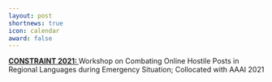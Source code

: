 ```yaml
---
layout: post
shortnews: true
icon: calendar
award: false
---
```


<a href="http://lcs2.iiitd.edu.in/CONSTRAINT-2021/"><b>CONSTRAINT 2021: </b></a> Workshop on Combating​ On​line Ho​st​ile Posts in Regional L​anguages dur​ing Emerge​ncy Si​tuation; Collocated with AAAI 2021
